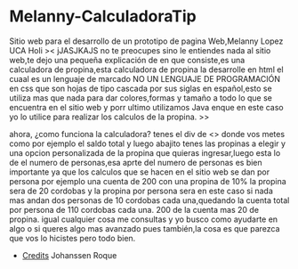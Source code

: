 # Melanny-CalculadoraTip
Sitio web para el desarrollo de un prototipo de pagina Web,Melanny Lopez UCA
Holi >< jJASJKAJS no te preocupes sino le entiendes nada al sitio web,te dejo una pequeña explicación de en que consiste,es una calculadora de propina,esta calculadora de propina la desarrolle en html el cuaal es un lenguaje de marcado NO UN LENGUAJE DE PROGRAMACIÓN en css que son hojas de tipo cascada por sus siglas en español,esto se utiliza mas que nada para dar colores,formas y tamaño a todo lo que se encuentra en el sitio web y porr ultimo utilizamos Java enque en este caso yo lo utilice para realizar los calculos de la propina. >>

ahora, ¿como funciona la calculadora?
tenes el div de <<cuenta>> donde vos metes como por ejemplo el saldo total y luego abajito tenes las propinas a elegir y una opcion personalizada de la propina que quieras ingresar,luego esta lo de el numero de personas,esa aprte del numero de personas es bien importante ya que los calculos que se hacen en el sitio web se dan por persona por ejemplo una cuenta de 200 con una  propina de 10% la propina sera de 20 cordobas y la propina por persona sera en este caso si nada mas andan dos personas de 10 cordobas cada una,quedando la cuenta total por persona de 110 cordobas cada una. 200 de la cuenta mas 20 de propina. igual cualquier cosa me consultas y yo busco como ayudarte en algo o si queres algo mas avanzado pues también,la cosa es que parezca que vos lo hicistes pero todo bien.
- [Credits](#https://twitter.com/qwetyxd) 
  Johanssen Roque

